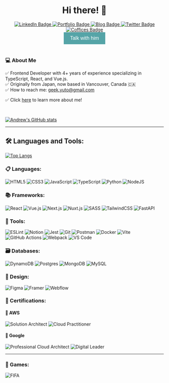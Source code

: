 <div id="header" align="center">
    <h1>Hi there! 👋 </h1>
</div>
<div id="badges" align="center">
    <a href="https://www.linkedin.com/in/yuto-ichihara-426800217/">
        <img src="https://img.shields.io/badge/LinkedIn-blue?style=for-the-badge&logo=linkedin&logoColor=white" alt="LinkedIn Badge"/>
    </a>
    <a href="https://andrew-ichihara.vercel.app/">
        <img src="https://img.shields.io/badge/Portfolio-55A4A7?style=for-the-badge" alt="Portfolio Badge"/>
    </a>
    <a href="https://andreww-blog.vercel.app/">
        <img src="https://img.shields.io/badge/Blog-4B3263?style=for-the-badge" alt="Blog Badge"/>
    </a>
    <a href="https://twitter.com/Robin_Ich_y">
        <img src="https://img.shields.io/badge/Twitter-2962FF?style=for-the-badge&logo=twitter&logoColor=white" alt="Twitter Badge"/>
    </a>
    <a href="https://coffices-co.vercel.app/">
        <img src="https://img.shields.io/badge/Coffices-1C3263?style=for-the-badge" alt="Coffices Badge"/>
    </a>
</div>


<div align="center">
    <a href="https://andrew-ichihara.vercel.app/" style="text-decoration: none;">
        <button style="background-color: #55A4A7; color: white; border: none; padding: 10px 20px; font-size: 16px; cursor: pointer;">Talk with him</button>
    </a>
</div><br>

### 💻 About Me

✅ Frontend Developer with 4+ years of experience specializing in TypeScript, React, and Vue.js.
<br>
✅ Originally from Japan, now based in Vancouver, Canada 🇨🇦
<br>
✅ How to reach me: [geek.yuto@gmail.com](mailto:geek.yuto@gmail.com)

✅ Click [here](https://andrew-ichihara.vercel.app/) to learn more about me!

<br>

[![Andrew's GitHub stats](https://github-readme-stats.vercel.app/api?username=yutounun&show_icons=true&count_private=true&theme=tokyonight)](https://github.com/anuraghazra/github-readme-stats)

---

## :hammer_and_wrench: Languages and Tools:

[![Top Langs](https://github-readme-stats.vercel.app/api/top-langs/?username=yutounun&layout=compact&theme=tokyonight)](https://github.com/anuraghazra/github-readme-stats)

### :clipboard: Languages:

![HTML5](https://img.shields.io/badge/html5-%23E34F26.svg?style=for-the-badge&logo=html5&logoColor=white)
![CSS3](https://img.shields.io/badge/css3-%231572B6.svg?style=for-the-badge&logo=css3&logoColor=white)
![JavaScript](https://img.shields.io/badge/javascript-%23323330.svg?style=for-the-badge&logo=javascript&logoColor=%23F7DF1E)
![TypeScript](https://img.shields.io/badge/typescript-%23007ACC.svg?style=for-the-badge&logo=typescript&logoColor=white)
![Python](https://img.shields.io/badge/Python-%23323330.svg?style=for-the-badge&logo=python&logoColor=yellow)
![NodeJS](https://img.shields.io/badge/node.js-6DA55F?style=for-the-badge&logo=node.js&logoColor=white)

### :books: Frameworks:

![React](https://img.shields.io/badge/react-%2320232a.svg?style=for-the-badge&logo=react&logoColor=%2361DAFB)
![Vue.js](https://img.shields.io/badge/vuejs-6DA55F.svg?style=for-the-badge&logo=vuedotjs&logoColor=%234FC08D)
![Next.js](https://img.shields.io/badge/next.js-%23000000.svg?style=for-the-badge&logo=nextdotjs&logoColor=white)
![Nuxt.js](https://img.shields.io/badge/nuxt.js-00C58E.svg?style=for-the-badge&logo=nuxtdotjs&logoColor=white)
![SASS](https://img.shields.io/badge/SASS-hotpink.svg?style=for-the-badge&logo=SASS&logoColor=white)
![TailwindCSS](https://img.shields.io/badge/tailwindcss-%2338B2AC.svg?style=for-the-badge&logo=tailwind-css&logoColor=white)
![FastAPI](https://img.shields.io/badge/FastAPI-%6DA55F.svg?style=for-the-badge&logo=fastapi&logoColor=white)

### :hammer: Tools:

![ESLint](https://img.shields.io/badge/ESLint-4B3263?style=for-the-badge&logo=eslint&logoColor=white)
![Notion](https://img.shields.io/badge/Notion-%23000000.svg?style=for-the-badge&logo=notion&logoColor=white)
![Jest](https://img.shields.io/badge/Jest-FF6C37.svg?style=for-the-badge&logo=jest&logoColor=white)
![Git](https://img.shields.io/badge/git-%23F05033.svg?style=for-the-badge&logo=git&logoColor=white)
![Postman](https://img.shields.io/badge/Postman-FF6C37?style=for-the-badge&logo=postman&logoColor=white)
![Docker](https://img.shields.io/badge/docker-%232496ED.svg?style=for-the-badge&logo=docker&logoColor=white)
![Vite](https://img.shields.io/badge/vite-4B3263.svg?style=for-the-badge&logo=vite&logoColor=%234FC08D)
![GitHub Actions](https://img.shields.io/badge/github_actions-%232671E5.svg?style=for-the-badge&logo=githubactions&logoColor=white)
![Webpack](https://img.shields.io/badge/webpack-%238DD6F9.svg?style=for-the-badge&logo=webpack&logoColor=black)
![VS Code](https://img.shields.io/badge/VS_Code-007ACC?style=for-the-badge&logo=visual-studio-code&logoColor=white)

### 🗃️ Databases: 

![DynamoDB](https://img.shields.io/badge/dynamodb-blue.svg?style=for-the-badge&l&logoColor=white)
![Postgres](https://img.shields.io/badge/postgres-%23316192.svg?style=for-the-badge&logo=postgresql&logoColor=white)
![MongoDB](https://img.shields.io/badge/mongodb-%2347A248.svg?style=for-the-badge&logo=mongodb&logoColor=white)
![MySQL](https://img.shields.io/badge/mysql-%2300f.svg?style=for-the-badge&logo=mysql&logoColor=white)

### :art: Design:

![Figma](https://img.shields.io/badge/figma-%23F24E1E.svg?style=for-the-badge&logo=figma&logoColor=white)
![Framer](https://img.shields.io/badge/Framer-0055FF.svg?style=for-the-badge&logo=framer&logoColor=white)
![Webflow](https://img.shields.io/badge/webflow-%2300f.svg?style=for-the-badge&logo=webflow&logoColor=white)

### 💐 Certifications:

#### 🌿 AWS

![Solution Architect](https://img.shields.io/badge/Solution_Architect-%23F05033.svg?style=for-the-badge&logoColor=white)
![Cloud Practitioner](https://img.shields.io/badge/Cloud_Practitioner-3982CE?style=for-the-badge&logoColor=white)

#### 🍇 Google

![Professional Cloud Architect](https://img.shields.io/badge/Professional_Cloud_Architect-%23323330.svg?style=for-the-badge&&logoColor=%23F7DF1E)
![Digital Leader](https://img.shields.io/badge/Digital_Leader-%23007ACC.svg?style=for-the-badge&logoColor=white)

---

### 🏀 Games:
![FIFA](https://img.shields.io/badge/FIFA-B23442F?style=flat-square&logo=fifa&logoColor=white)
